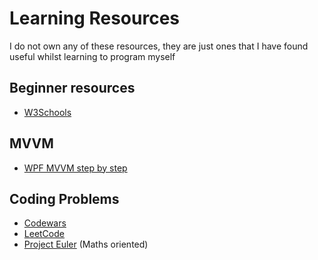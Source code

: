 # Learning Resources

I do not own any of these resources, they are just ones that I have found useful whilst learning to program myself


## Beginner resources
- [W3Schools](https://www.w3schools.com/)

## MVVM
- [WPF MVVM step by step](https://www.codeproject.com/articles/819294/wpf-mvvm-step-by-step-basics-to-advance-level)



## Coding Problems
- [Codewars](https://www.codewars.com/)
- [LeetCode](https://leetcode.com/)
- [Project Euler](https://projecteuler.net/) (Maths oriented)
